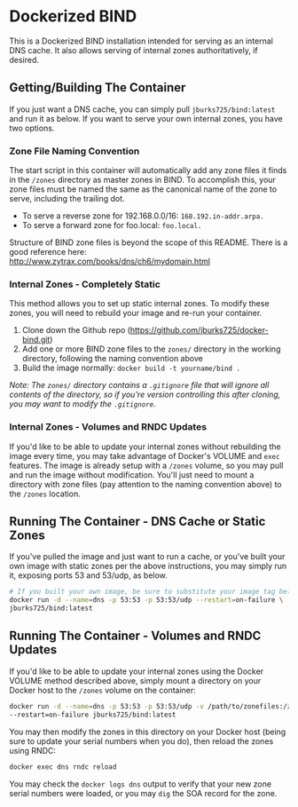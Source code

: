 Dockerized BIND
===============
This is a Dockerized BIND installation intended for serving as an internal
DNS cache. It also allows serving of internal zones authoritatively, if desired.

## Getting/Building The Container
If you just want a DNS cache, you can simply pull `jburks725/bind:latest` and
run it as below. If you want to serve your own internal zones, you have two
options.

### Zone File Naming Convention
The start script in this container will automatically add any zone files it
finds in the `/zones` directory as master zones in BIND. To accomplish this,
your zone files must be named the same as the canonical name of the zone to
serve, including the trailing dot.

  * To serve a reverse zone for 192.168.0.0/16: `168.192.in-addr.arpa.`
  * To serve a forward zone for foo.local: `foo.local.`

Structure of BIND zone files is beyond the scope of this README. There is a
good reference here: http://www.zytrax.com/books/dns/ch6/mydomain.html

### Internal Zones - Completely Static
This method allows you to set up static internal zones. To modify these zones,
you will need to rebuild your image and re-run your container.

  1. Clone down the Github repo (https://github.com/jburks725/docker-bind.git)
  2. Add one or more BIND zone files to the `zones/` directory in the working
  directory, following the naming convention above
  3. Build the image normally: `docker build -t yourname/bind .`

_Note: The `zones/` directory contains a `.gitignore` file that will ignore all
contents of the directory, so if you're version controlling this after cloning,
you may want to modify the `.gitignore`._

### Internal Zones - Volumes and RNDC Updates
If you'd like to be able to update your internal zones without rebuilding the
image every time, you may take advantage of Docker's VOLUME and `exec` features.
The image is already setup with a `/zones` volume, so you may pull and run the
image without modification. You'll just need to mount a directory with zone
files (pay attention to the naming convention above) to the `/zones` location.

## Running The Container - DNS Cache or Static Zones
If you've pulled the image and just want to run a cache, or you've built your
own image with static zones per the above instructions, you may simply run it,
exposing ports 53 and 53/udp, as below.

```bash
# If you built your own image, be sure to substitute your image tag below
docker run -d --name=dns -p 53:53 -p 53:53/udp --restart=on-failure \
jburks725/bind:latest
```

## Running The Container - Volumes and RNDC Updates
If you'd like to be able to update your internal zones using the Docker VOLUME
method described above, simply mount a directory on your Docker host to the
`/zones` volume on the container:

```bash
docker run -d --name=dns -p 53:53 -p 53:53/udp -v /path/to/zonefiles:/zones:ro \
--restart=on-failure jburks725/bind:latest
```

You may then modify the zones in this directory on your Docker host (being sure
to update your serial numbers when you do), then reload the zones using RNDC:

```bash
docker exec dns rndc reload
```

You may check the `docker logs dns` output to verify that your new zone serial
numbers were loaded, or you may `dig` the SOA record for the zone.
